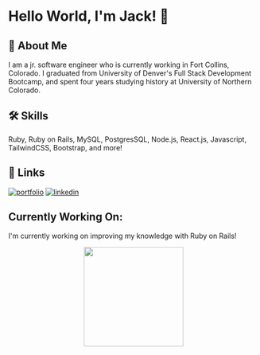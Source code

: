 # Hello World, I'm Jack! 👋


## 🚀 About Me
I am a jr. software engineer who is currently working in Fort Collins, Colorado. I graduated from University of Denver's Full Stack Development Bootcamp, and spent four years studying history at University of Northern Colorado.


## 🛠 Skills
Ruby, Ruby on Rails, MySQL, PostgresSQL, Node.js, React.js, Javascript, TailwindCSS, Bootstrap, and more! 


## 🔗 Links
[![portfolio](https://img.shields.io/badge/my_portfolio-000?style=for-the-badge&logo=ko-fi&logoColor=white)](https://jacklemasters.com/)
[![linkedin](https://img.shields.io/badge/linkedin-0A66C2?style=for-the-badge&logo=linkedin&logoColor=white)](https://www.linkedin.com/in/jacksonlemasters)


## Currently Working On:
I'm currently working on improving my knowledge with Ruby on Rails!

<p align="center">
  <img width="60%" height="100%" style="display:inline;height:200px;width:auto;" align="center" src="https://github-readme-stats.vercel.app/api?username=tf-jlemasters&count_private=true&theme=github_dark&show_icons=true" />
  </p>
